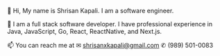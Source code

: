 👋 Hi, My name is Shrisan Kapali. I am a software engineer.

👀 I am a full stack software developer. I have professional experience in Java, JavaScript, Go, React, ReactNative, and Next.js. 
   
📫 You can reach me at
    ✉ shrisanxkapali@gmail.com 
    ✆ (989) 501-0083


